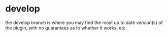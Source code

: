 # develop
the develop branch is where you may find the most up to date version(s) of the plugin, with no guarantees as to whether it works, etc.